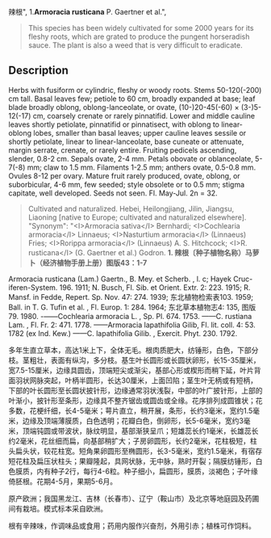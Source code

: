 辣根",
1.**Armoracia rusticana** P. Gaertner et al.",

> This species has been widely cultivated for some 2000 years for its fleshy roots, which are grated to produce the pungent horseradish sauce. The plant is also a weed that is very difficult to eradicate.

## Description
Herbs with fusiform or cylindric, fleshy or woody roots. Stems 50-120(-200) cm tall. Basal leaves few; petiole to 60 cm, broadly expanded at base; leaf blade broadly oblong, oblong-lanceolate, or ovate, (10-)20-45(-60) × (3-)5-12(-17) cm, coarsely crenate or rarely pinnatifid. Lower and middle cauline leaves shortly petiolate, pinnatifid or pinnatisect, with oblong to linear-oblong lobes, smaller than basal leaves; upper cauline leaves sessile or shortly petiolate, linear to linear-lanceolate, base cuneate or attenuate, margin serrate, crenate, or rarely entire. Fruiting pedicels ascending, slender, 0.8-2 cm. Sepals ovate, 2-4 mm. Petals obovate or oblanceolate, 5-7(-8) mm; claw to 1.5 mm. Filaments 1-2.5 mm; anthers ovate, 0.5-0.8 mm. Ovules 8-12 per ovary. Mature fruit rarely produced, ovate, oblong, or suborbicular, 4-6 mm, few seeded; style obsolete or to 0.5 mm; stigma capitate, well developed. Seeds not seen. Fl. May-Jul. 2n = 32.

> Cultivated and naturalized. Hebei, Heilongjiang, Jilin, Jiangsu, Liaoning [native to Europe; cultivated and naturalized elsewhere].
  "Synonym": "&lt;I&gt;Armoracia sativa&lt;/I&gt; Bernhardi; &lt;I&gt;Cochlearia armoracia&lt;/I&gt; Linnaeus; &lt;I&gt;Nasturtium armoracia&lt;/I&gt; (Linnaeus) Fries; &lt;I&gt;Rorippa armoracia&lt;/I&gt; (Linnaeus) A. S. Hitchcock; &lt;I&gt;R. rusticana&lt;/I&gt; (G. Gaertner et al.) Godron.
**1. 辣根〔种子植物名称）马萝卜（经济植物手册上册）图版43：1-7**

Armoracia rusticana (Lam.) Gaertn., B. Mey. et Scherb. , l. c; Hayek Cruc-iferen-System. 196. 1911; N. Busch, Fl. Sib. et Orient. Extr. 2: 223. 1915; R. Mansf. in Fedde, Repert. Sp. Nov. 47: 274. 1939; 东北植物检索表103. 1959; Ball. in T. G. Tufin et al. , Fl. Europ. 1: 284. 1964; 东北草本植物志4: 135, 图版79. 1980. -——Cochlearia armoracia L. , Sp. Pl. 674. 1753. ——C. rustiana Lam. , Fl. Fr. 2: 471. 1778. ——Armoracia lapathifolia Gilib, Fl. lit. coll. 4: 53. 1782 (ex Ind. Kew.) ——C. lapathifolia Gilib. , Exercit. Phyt. 230. 1792.

多年生直立草本，高达1米上下，全体无毛。根肉质肥大，纺锤形，白色，下部分枝。茎粗壮，表面有纵沟，多分枝。基生叶长圆形或长圆状卵形，长15-35厘米，宽7.5-15厘米，边缘具圆齿，顶端短尖或渐尖，基部心形或楔形而稍下延，叶片背面羽状网脉突起，叶柄半圆形，长达30厘米，上面凹陷；茎生叶无柄或有短柄，下部的叶长圆形至长圆状披针形，边缘通常羽状浅裂，中部的叶广披针形，上部的叶渐小，披针形至条形，边缘具不整齐锯齿或圆齿或全缘。花序排列成圆锥状；花多数，花梗纤细，长4-5毫米；萼片直立，稍开展，条形，长约3毫米，宽约1.5毫米，边缘及顶端薄膜质，白色透明；花瓣白色，倒卵形，长5-6毫米，宽约3毫米，顶端钝圆或带波状，脉纹明显，基部渐狭呈爪；短雄蕊长约1毫米，长雄蕊长约2毫米，花丝细而扁，向基部稍扩大；子房卵圆形，长约2毫米，花柱极短，柱头扁头状，较花柱宽。短角果卵圆形至椭圆形，长3-5毫米，宽约1.5毫米，有宿存短花柱及扁压状柱头；果瓣隆起，具网状脉，无中脉，熟时开裂；隔膜纺锤形，白色膜质，内有种子2行，每行4-6粒。种子细小，扁圆形，膜质，淡褐色；子叶缘倚胚根。花期4-5月，果期5-6月。

原产欧洲；我国黑龙江、吉林（长春市）、辽宁（鞍山市）及北京等地庭园及药圃间有栽培。模式标本采自欧洲。

根有辛辣味，作调味品或食用；药用内服作兴奋剂，外用引赤；植株可作饲料。
